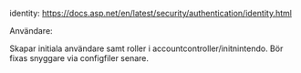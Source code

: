 identity: 
https://docs.asp.net/en/latest/security/authentication/identity.html

Användare:

Skapar initiala användare samt roller i accountcontroller/initnintendo. Bör fixas snyggare via configfiler senare.
